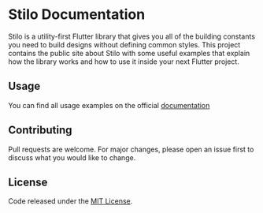 # Stilo Documentation

Stilo is a utility-first Flutter library that gives you all of the building constants you need to build designs without defining common styles. This project contains the public site about Stilo with some useful examples that explain how the library works and how to use it inside your next Flutter project.

## Usage

You can find all usage examples on the official [documentation]()

## Contributing
Pull requests are welcome. For major changes, please open an issue first to discuss what you would like to change.

## License
Code released under the [MIT License](https://github.com/mirkorap/stilo-documentation/blob/main/LICENSE).